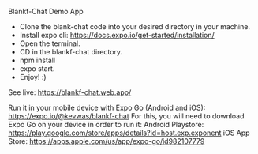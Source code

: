 Blankf-Chat Demo App

- Clone the blank-chat code into your desired directory in your machine.
- Install expo cli: https://docs.expo.io/get-started/installation/
- Open the terminal.
- CD in the blankf-chat directory.
- npm install
- expo start.
- Enjoy! :)

See live: https://blankf-chat.web.app/

Run it in your mobile device with Expo Go (Android and iOS): 
https://expo.io/@kevwas/blankf-chat
For this, you will need to download Expo Go on your device in order to run it:
Android Playstore:
https://play.google.com/store/apps/details?id=host.exp.exponent
iOS App Store:
https://apps.apple.com/us/app/expo-go/id982107779
